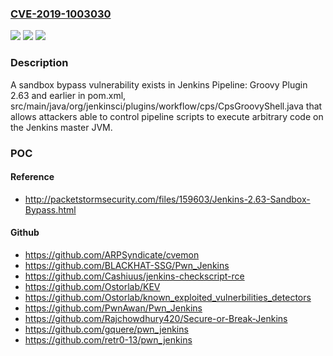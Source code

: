 ### [CVE-2019-1003030](https://cve.mitre.org/cgi-bin/cvename.cgi?name=CVE-2019-1003030)
![](https://img.shields.io/static/v1?label=Product&message=Jenkins%20Pipeline%3A%20Groovy%20Plugin&color=blue)
![](https://img.shields.io/static/v1?label=Version&message=%3D%202.63%20and%20earlier%20&color=brighgreen)
![](https://img.shields.io/static/v1?label=Vulnerability&message=n%2Fa&color=brighgreen)

### Description

A sandbox bypass vulnerability exists in Jenkins Pipeline: Groovy Plugin 2.63 and earlier in pom.xml, src/main/java/org/jenkinsci/plugins/workflow/cps/CpsGroovyShell.java that allows attackers able to control pipeline scripts to execute arbitrary code on the Jenkins master JVM.

### POC

#### Reference
- http://packetstormsecurity.com/files/159603/Jenkins-2.63-Sandbox-Bypass.html

#### Github
- https://github.com/ARPSyndicate/cvemon
- https://github.com/BLACKHAT-SSG/Pwn_Jenkins
- https://github.com/Cashiuus/jenkins-checkscript-rce
- https://github.com/Ostorlab/KEV
- https://github.com/Ostorlab/known_exploited_vulnerbilities_detectors
- https://github.com/PwnAwan/Pwn_Jenkins
- https://github.com/Rajchowdhury420/Secure-or-Break-Jenkins
- https://github.com/gquere/pwn_jenkins
- https://github.com/retr0-13/pwn_jenkins

